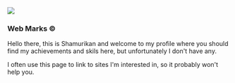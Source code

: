 <!DOCTYPE html>
<html>
  <head>
  </head>
  <body>
    <section>
      <div>
        <a href="https://github.com/"><img src="images/42A30273-CC03-4064-9ED2-47DA3F4AC752.png"/></a>
      </div>
      <div>
        <article>
          <h1>Web Marks ©</h1>
          <p>Hello there, this is Shamurikan and welcome to my profile where you should find my achievements and skils here, but unfortunately I don't have any.</p>
          <p>I often use this page to link to sites I'm interested in, so it probably won't help you.</p>
  </body>
</html>
